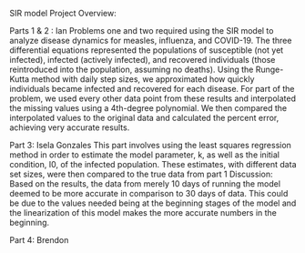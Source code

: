 SIR model Project Overview:

Parts 1 & 2 : Ian
Problems one and two required using the SIR model to analyze disease dynamics for measles, influenza, and COVID-19. The three differential equations represented the populations of susceptible (not yet infected), infected (actively infected), and recovered individuals (those reintroduced into the population, assuming no deaths).
Using the Runge-Kutta method with daily step sizes, we approximated how quickly individuals became infected and recovered for each disease. For part of the problem, we used every other data point from these results and interpolated the missing values using a 4th-degree polynomial. We then compared the interpolated values to the original data and calculated the percent error, achieving very accurate results.

Part 3: Isela Gonzales
This part involves using the least squares regression method in order to estimate the model parameter, k, as well as the initial condition, I0,
of the infected population. These estimates, with different data set sizes, were then compared to the true data from part 1 
Discussion:
Based on the results, the data from merely 10 days of running the model
deemed to be more accurate in comparison to 30 days of data. This could
be due to the values needed being at the beginning stages of the model
and the linearization of this model makes the more accurate numbers in
the beginning.

Part 4: Brendon
